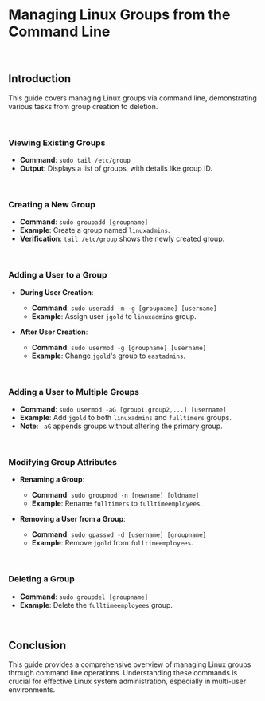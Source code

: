 # Managing Linux Groups from the Command Line

<br>

## Introduction

This guide covers managing Linux groups via command line, demonstrating various tasks from group creation to deletion.

<br>

### Viewing Existing Groups

- **Command**: `sudo tail /etc/group`
- **Output**: Displays a list of groups, with details like group ID.

<br>

### Creating a New Group

- **Command**: `sudo groupadd [groupname]`
- **Example**: Create a group named `linuxadmins`.
- **Verification**: `tail /etc/group` shows the newly created group.

<br>

### Adding a User to a Group

- **During User Creation**:
  - **Command**: `sudo useradd -m -g [groupname] [username]`
  - **Example**: Assign user `jgold` to `linuxadmins` group.

- **After User Creation**:
  - **Command**: `sudo usermod -g [groupname] [username]`
  - **Example**: Change `jgold`'s group to `eastadmins`.

<br>

### Adding a User to Multiple Groups

- **Command**: `sudo usermod -aG [group1,group2,...] [username]`
- **Example**: Add `jgold` to both `linuxadmins` and `fulltimers` groups.
- **Note**: `-aG` appends groups without altering the primary group.

<br>

### Modifying Group Attributes

- **Renaming a Group**:
  - **Command**: `sudo groupmod -n [newname] [oldname]`
  - **Example**: Rename `fulltimers` to `fulltimeemployees`.

- **Removing a User from a Group**:
  - **Command**: `sudo gpasswd -d [username] [groupname]`
  - **Example**: Remove `jgold` from `fulltimeemployees`.

<br>

### Deleting a Group

- **Command**: `sudo groupdel [groupname]`
- **Example**: Delete the `fulltimeemployees` group.

<br>

## Conclusion

This guide provides a comprehensive overview of managing Linux groups through command line operations. Understanding these commands is crucial for effective Linux system administration, especially in multi-user environments.
